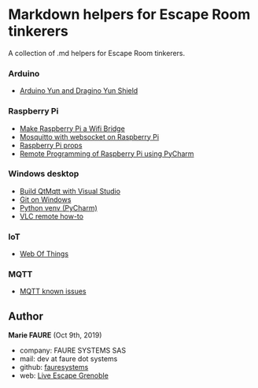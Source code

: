 ﻿# Markdown helpers for Escape Room tinkerers
A collection of .md helpers for Escape Room tinkerers.

### Arduino
* [Arduino Yun and Dragino Yun Shield](arduino-yun.md)

### Raspberry Pi
* [Make Raspberry Pi a Wifi Bridge](raspberry-pi-bridge-wifi.md)
* [Mosquitto with websocket on Raspberry Pi](raspberry-pi-mosquitto-websocket.md)
* [Raspberry Pi props](raspberry-pi-props.md)
* [Remote Programming of Raspberry Pi using PyCharm](raspberry-pi-pycharm.md)

### Windows desktop
* [Build QtMqtt with Visual Studio](mqtt-build-qtmqtt-visual-studio.md)
* [Git on Windows](git.md)
* [Python venv (PyCharm)](python-venv.md)
* [VLC remote how-to](vlc-remote-how-to.md)

### IoT
* [Web Of Things](web-of-things.md)

### MQTT
* [MQTT known issues](mqtt-known-issues.md)


## Author

**Marie FAURE** (Oct 9th, 2019)
* company: FAURE SYSTEMS SAS
* mail: dev at faure dot systems
* github: <a href="https://github.com/fauresystems?tab=repositories" target="_blank">fauresystems</a>
* web: <a href="https://www.live-escape.net/" target="_blank">Live Escape Grenoble</a>
